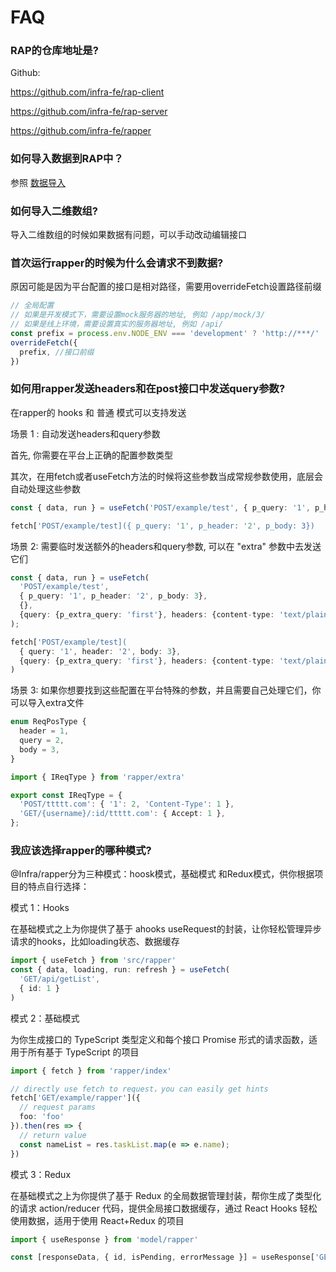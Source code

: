 # FAQ

### RAP的仓库地址是?

Github:

https://github.com/infra-fe/rap-client

https://github.com/infra-fe/rap-server

https://github.com/infra-fe/rapper

### 如何导入数据到RAP中？
参照 [数据导入](https://infra-fe.github.io/rap-client/zh-CN/guide/import/rap)

### 如何导入二维数组?

导入二维数组的时候如果数据有问题，可以手动改动编辑接口

### 首次运行rapper的时候为什么会请求不到数据?

原因可能是因为平台配置的接口是相对路径，需要用overrideFetch设置路径前缀

``` ts
// 全局配置
// 如果是开发模式下，需要设置mock服务器的地址, 例如 /app/mock/3/
// 如果是线上环境，需要设置真实的服务器地址, 例如 /api/
const prefix = process.env.NODE_ENV === 'development' ? 'http://***/' : ''
overrideFetch({
  prefix, //接口前缀
})
```

### 如何用rapper发送headers和在post接口中发送query参数?
在rapper的 hooks 和 普通 模式可以支持发送

场景 1 : 自动发送headers和query参数

首先, 你需要在平台上正确的配置参数类型

其次，在用fetch或者useFetch方法的时候将这些参数当成常规参数使用，底层会自动处理这些参数

``` ts
const { data, run } = useFetch('POST/example/test', { p_query: '1', p_header: '2', p_body: 3});

fetch['POST/example/test]({ p_query: '1', p_header: '2', p_body: 3})

```

场景 2: 需要临时发送额外的headers和query参数, 可以在 "extra" 参数中去发送它们

``` ts
const { data, run } = useFetch(
  'POST/example/test',
  { p_query: '1', p_header: '2', p_body: 3}, 
  {},
  {query: {p_extra_query: 'first'}, headers: {content-type: 'text/plain'}} // extra参数，可选
);

fetch['POST/example/test](
  { query: '1', header: '2', body: 3},
  {query: {p_extra_query: 'first'}, headers: {content-type: 'text/plain'}} // extra参数，可选
)
```

场景 3: 如果你想要找到这些配置在平台特殊的参数，并且需要自己处理它们，你可以导入extra文件

``` ts
enum ReqPosType {
  header = 1,
  query = 2,
  body = 3,
}

import { IReqType } from 'rapper/extra'

export const IReqType = {
  'POST/ttttt.com': { '1': 2, 'Content-Type': 1 },
  'GET/{username}/:id/ttttt.com': { Accept: 1 },
};
```
### 我应该选择rapper的哪种模式?

@Infra/rapper分为三种模式：hoosk模式，基础模式 和Redux模式，供你根据项目的特点自行选择：

模式 1：Hooks

在基础模式之上为你提供了基于 ahooks useRequest的封装，让你轻松管理异步请求的hooks，比如loading状态、数据缓存

``` ts
import { useFetch } from 'src/rapper'
const { data, loading, run: refresh } = useFetch(
  'GET/api/getList',
  { id: 1 }
)
```

模式 2：基础模式

为你生成接口的 TypeScript 类型定义和每个接口 Promise 形式的请求函数，适用于所有基于 TypeScript 的项目

``` ts
import { fetch } from 'rapper/index'

// directly use fetch to request，you can easily get hints
fetch['GET/example/rapper']({
  // request params
  foo: 'foo'
}).then(res => {
  // return value
  const nameList = res.taskList.map(e => e.name);
})
```

模式 3：Redux

在基础模式之上为你提供了基于 Redux 的全局数据管理封装，帮你生成了类型化的请求 action/reducer 代码，提供全局接口数据缓存，通过 React Hooks 轻松使用数据，适用于使用 React+Redux 的项目

``` ts
import { useResponse } from 'model/rapper'

const [responseData, { id, isPending, errorMessage }] = useResponse['GET/adgroup/price/update$']()
```










